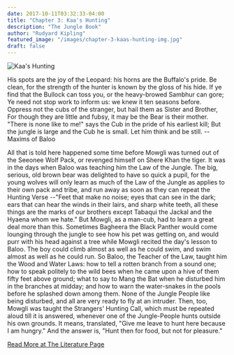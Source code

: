 ```yaml
---
date: 2017-10-11T03:32:33-04:00
title: "Chapter 3: Kaa's Hunting"
description: "The Jungle Book"
author: "Rudyard Kipling"
featured_image: "/images/chapter-3-kaas-hunting-img.jpg"
draft: false
---
```

![Kaa's Hunting](/images/chapter-3-kaas-hunting-img.jpg)

His spots are the joy of the Leopard: his horns are the 
Buffalo's pride. 
Be clean, for the strength of the hunter is known by the 
gloss of his hide. 
If ye find that the Bullock can toss you, or the heavy-browed 
Sambhur can gore; 
Ye need not stop work to inform us: we knew it ten seasons 
before. 
Oppress not the cubs of the stranger, but hail them as Sister 
and Brother, 
For though they are little and fubsy, it may be the Bear is 
their mother. 
"There is none like to me!" says the Cub in the pride of his 
earliest kill; 
But the jungle is large and the Cub he is small. Let him 
think and be still. 
-- Maxims of Baloo

All that is told here happened some time before Mowgli was turned out of the Seeonee Wolf Pack, or revenged himself on Shere Khan the tiger. It was in the days when Baloo was teaching him the Law of the Jungle. The big, serious, old brown bear was delighted to have so quick a pupil, for the young wolves will only learn as much of the Law of the Jungle as applies to their own pack and tribe, and run away as soon as they can repeat the Hunting Verse --"Feet that make no noise; eyes that can see in the dark; ears that can hear the winds in their lairs, and sharp white teeth, all these things are the marks of our brothers except Tabaqui the Jackal and the Hyaena whom we hate." But Mowgli, as a man-cub, had to learn a great deal more than this. Sometimes Bagheera the Black Panther would come lounging through the jungle to see how his pet was getting on, and would purr with his head against a tree while Mowgli recited the day's lesson to Baloo. The boy could climb almost as well as he could swim, and swim almost as well as he could run. So Baloo, the Teacher of the Law, taught him the Wood and Water Laws: how to tell a rotten branch from a sound one; how to speak politely to the wild bees when he came upon a hive of them fifty feet above ground; what to say to Mang the Bat when he disturbed him in the branches at midday; and how to warn the water-snakes in the pools before he splashed down among them. None of the Jungle People like being disturbed, and all are very ready to fly at an intruder. Then, too, Mowgli was taught the Strangers' Hunting Call, which must be repeated aloud till it is answered, whenever one of the Jungle-People hunts outside his own grounds. It means, translated, "Give me leave to hunt here because I am hungry." And the answer is, "Hunt then for food, but not for pleasure."

[Read More at The Literature Page](http://www.literaturepage.com/read/thejunglebook-23.html)